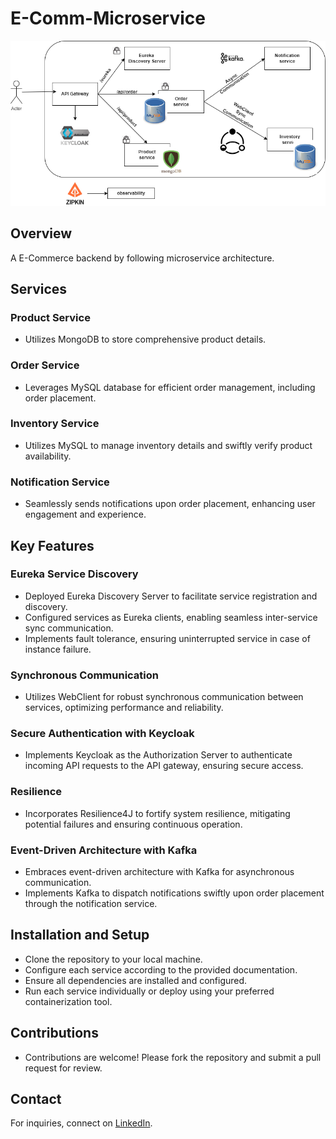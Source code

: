 # E-Comm-Microservice

![Project Architecture](https://github.com/catchsaurabh0209/E-Comm-Microservice/blob/main/microservice.png)

## Overview
A E-Commerce backend by following microservice architecture.

## Services

### Product Service
- Utilizes MongoDB to store comprehensive product details.
  
### Order Service
- Leverages MySQL database for efficient order management, including order placement.

### Inventory Service
- Utilizes MySQL to manage inventory details and swiftly verify product availability.

### Notification Service
- Seamlessly sends notifications upon order placement, enhancing user engagement and experience.

## Key Features

### Eureka Service Discovery
- Deployed Eureka Discovery Server to facilitate service registration and discovery.
- Configured services as Eureka clients, enabling seamless inter-service sync communication.
- Implements fault tolerance, ensuring uninterrupted service in case of instance failure.

### Synchronous Communication
- Utilizes WebClient for robust synchronous communication between services, optimizing performance and reliability.

### Secure Authentication with Keycloak
- Implements Keycloak as the Authorization Server to authenticate incoming API requests to the API gateway, ensuring secure access.

### Resilience
- Incorporates Resilience4J to fortify system resilience, mitigating potential failures and ensuring continuous operation.

### Event-Driven Architecture with Kafka
- Embraces event-driven architecture with Kafka for asynchronous communication.
- Implements Kafka to dispatch notifications swiftly upon order placement through the notification service.

## Installation and Setup
- Clone the repository to your local machine.
- Configure each service according to the provided documentation.
- Ensure all dependencies are installed and configured.
- Run each service individually or deploy using your preferred containerization tool.

## Contributions
- Contributions are welcome! Please fork the repository and submit a pull request for review.

## Contact
For inquiries, connect on [LinkedIn](https://www.linkedin.com/in/suman-saurabh-433b00173/).

